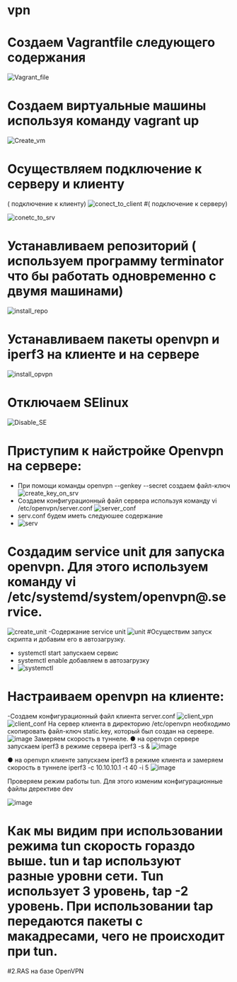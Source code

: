 # vpn
# Создаем Vagrantfile следующего содержания
![Vagrant_file](https://github.com/AlexanderSerg-jun/vpn/assets/85576634/147838e0-920b-4a3a-a55e-208462e7500f)
# Создаем виртуальные машины используя команду vagrant up
![Create_vm](https://github.com/AlexanderSerg-jun/vpn/assets/85576634/dc3bb592-0744-4c05-9895-4322c6229be8)
# Осуществляем подключение к серверу и клиенту 
( подключение к клиенту)
![conect_to_client](https://github.com/AlexanderSerg-jun/vpn/assets/85576634/bed97f72-4f15-44a8-88c3-e776428a93fb) 
#( подключение к серверу)

![conetc_to_srv](https://github.com/AlexanderSerg-jun/vpn/assets/85576634/e18099ad-fe9d-45cd-92d5-5b7240dfba99)  
# Устанавливаем репозиторий ( используем программу terminator что бы работать одновременно с двумя машинами)
![install_repo](https://github.com/AlexanderSerg-jun/vpn/assets/85576634/0c4e209a-fcc8-410f-9901-92de90b77828)
# Устанавливаем пакеты openvpn и iperf3 на клиенте и на сервере
![install_opvpn](https://github.com/AlexanderSerg-jun/vpn/assets/85576634/10d54daa-e692-46fd-a4e9-c92d39ea0d70)
# Отключаем SElinux
![Disable_SE](https://github.com/AlexanderSerg-jun/vpn/assets/85576634/8d5e075c-2dd5-4134-b86e-d7cd9c6e9759)

# Приступим к найстройке  Openvpn на сервере:
- При помощи команды  openvpn --genkey --secret  создаем файл-ключ
![create_key_on_srv](https://github.com/AlexanderSerg-jun/vpn/assets/85576634/99a5c5d2-a563-4916-a480-09d1da4be07c)
- Создаем конфигурационный файл сервера используя команду vi /etc/openvpn/server.conf
  ![server_conf](https://github.com/AlexanderSerg-jun/vpn/assets/85576634/13f5ea2f-8e6d-4b2a-816d-5b5cb4b07ca4)
- serv.conf будем иметь следуюшее содержание
- ![serv](https://github.com/AlexanderSerg-jun/vpn/assets/85576634/c2e2a9fe-419b-4e0f-8906-68e074b298d8)
# Создадим service unit  для запуска openvpn. Для этого используем команду vi /etc/systemd/system/openvpn@.service.
![create_unit](https://github.com/AlexanderSerg-jun/vpn/assets/85576634/21b3ca64-4c21-488b-a0bd-d197cc064e99)
-Содержание service unit
![unit](https://github.com/AlexanderSerg-jun/vpn/assets/85576634/2094bbf5-a33b-4c74-b1ae-3ab5ca187826)
#Осуществим запуск скрипта и добавим его в автозагрузку.
- systemctl start запускаем сервис
- systemctl enable добавляем в автозагрузку
- ![systemctl](https://github.com/AlexanderSerg-jun/vpn/assets/85576634/d6c748fe-a1a8-448b-b82d-786a54649ffb)
# Настраиваем openvpn на клиенте:
-Создаем конфигурационный файл клиента server.conf
![client_vpn](https://github.com/AlexanderSerg-jun/vpn/assets/85576634/5c75aaec-dd24-4d4a-a8bd-4dd3889ff8bd)
![client_conf](https://github.com/AlexanderSerg-jun/vpn/assets/85576634/6af9a5d8-a56b-4dc3-95de-11737dae40b8)
На сервер клиента в директорию /etc/openvpn необходимо скопировать файл-ключ static.key, который был создан на сервере.
![image](https://github.com/AlexanderSerg-jun/vpn/assets/85576634/8b4b9bce-2109-435e-ba8f-4301ad021d8c)
Замеряем скорость в туннеле.
● на openvpn сервере запускаем iperf3 в режиме сервера
iperf3 -s &
![image](https://github.com/AlexanderSerg-jun/vpn/assets/85576634/06b61700-4534-4d87-bcb7-6db0154a8f52)

● на openvpn клиенте запускаем iperf3 в режиме клиента и замеряем
скорость в туннеле
iperf3 -c 10.10.10.1 -t 40 -i 5
![image](https://github.com/AlexanderSerg-jun/vpn/assets/85576634/8d2f3be7-6f02-4cc5-9ac3-aaf7261c0005)

Проверяем режим  работы  tun. Для этого изменим конфигурационные файлы  дерективе dev

![image](https://github.com/AlexanderSerg-jun/vpn/assets/85576634/cf0d5b80-4336-4873-9e52-f8ecfd23052c)

# Как мы видим при использовании режима tun скорость гораздо выше. tun и tap используют разные уровни сети. Tun использует 3 уровень, tap -2 уровень. При использовании tap передаются пакеты с макадресами, чего не происходит при tun.

#2.RAS на базе OpenVPN
























